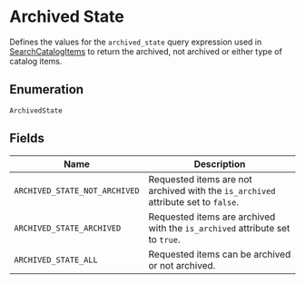 
# Archived State

Defines the values for the `archived_state` query expression
used in [SearchCatalogItems](../../doc/api/catalog.md#search-catalog-items)
to return the archived, not archived or either type of catalog items.

## Enumeration

`ArchivedState`

## Fields

| Name | Description |
|  --- | --- |
| `ARCHIVED_STATE_NOT_ARCHIVED` | Requested items are not archived with the `is_archived` attribute set to `false`. |
| `ARCHIVED_STATE_ARCHIVED` | Requested items are archived with the `is_archived` attribute set to `true`. |
| `ARCHIVED_STATE_ALL` | Requested items can be archived or not archived. |

